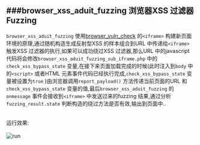 
###browser_xss_aduit_fuzzing  浏览器XSS 过滤器Fuzzing
---

`browser_xss_aduit_fuzzing` 使用[browser_vuln_check](https://github.com/lcatro/browser_vuln_check/blob/master/reflected_xss.html#L7) 的`<iframe>` 构建新页面环境的原理,通过随机构造生成反射型XSS 的样本组合到URL 中传递给`<iframe>` 触发XSS 过滤器的执行,如果可以成功绕过XSS 过滤器,那么URL 中的javascript 代码将会修改`browser_xss_aduit_fuzzing_sub_iframe.php` 中的`check_xss_bypass_state` 变量,在接下来页面加载完成的时候(此时注入到`body` 中的`<script>` 或者HTML 元素事件代码已经执行完成,`check_xss_bypass_state` 变量被设置为`true` )由浏览器调用`report_payload()` 方法传递当前页面的URL 和`check_xss_bypass_state` 变量的值,最后`browser_xss_aduit_fuzzing` 的`onmessage` 事件会接收到`<iframe>` 中发送过来的fuzzing 结果,通过分析`fuzzing_result.state` 判断构造的绕过方法是否有效,输出到页面中..<br/><br/>

运行效果:<br/><br/>
![run](https://raw.githubusercontent.com/lcatro/browser_xss_auditor_fuzzing/master/run.png)
